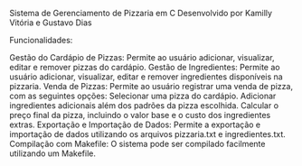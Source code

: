 Sistema de Gerenciamento de Pizzaria em C
Desenvolvido por Kamilly Vitória e Gustavo Dias

Funcionalidades:

Gestão do Cardápio de Pizzas: Permite ao usuário adicionar, visualizar, editar e remover pizzas do cardápio.
Gestão de Ingredientes: Permite ao usuário adicionar, visualizar, editar e remover ingredientes disponíveis na pizzaria.
Venda de Pizzas: Permite ao usuário registrar uma venda de pizza, com as seguintes opções:
Selecionar uma pizza do cardápio.
Adicionar ingredientes adicionais além dos padrões da pizza escolhida.
Calcular o preço final da pizza, incluindo o valor base e o custo dos ingredientes extras.
Exportação e Importação de Dados: Permite a exportação e importação de dados utilizando os arquivos pizzaria.txt e ingredientes.txt.
Compilação com Makefile: O sistema pode ser compilado facilmente utilizando um Makefile.